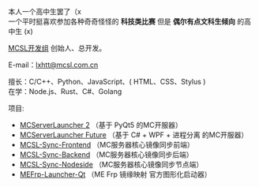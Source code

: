 本人一个高中生罢了（x  
一个平时挺喜欢参加各种奇奇怪怪的 **科技类比赛** 但是 **偶尔有点文科生倾向** 的高中生 (x)

[MCSL开发组](https://github.com/MCSLTeam) 创始人、总开发。

E-mail：[lxhtt@mcsl.com.cn](mailto:lxhtt@mcsl.com.cn)

擅长：C/C++、Python、JavaScript、( HTML、CSS、Stylus )  
在学：Node.js、Rust、C#、Golang

项目:

- [MCServerLauncher 2](https://mcsl.com.cn/mcsl2) （基于 PyQt5 的MC开服器）
- [MCServerLauncher Future](https://github.com/MCSLTeam/MCServerLauncher-Future) （基于 C# + WPF + 进程分离 的MC开服器）
- [MCSL-Sync-Frontend](https://github.com/MCSLTeam/MCSL-Sync-Frontend) （MC服务器核心镜像同步前端）
- [MCSL-Sync-Backend](https://github.com/MCSLTeam/MCSL-Sync-Backend) （MC服务器核心镜像同步后端）
- [MCSL-Sync-Nodeside](https://github.com/MCSLTeam/MCSL-Sync-Nodeside) （MC服务器核心镜像同步节点端）
- [MEFrp-Launcher-Qt](https://github.com/LxHTT/MEFrp-Launcher-Qt) （ME Frp 镜缘映射 官方图形化启动器）
